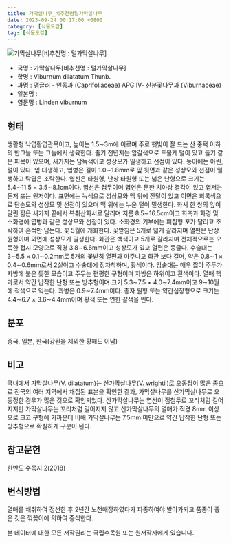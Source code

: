 ```yaml
---
title: 가막살나무_비추천명털가막살나무
date: 2023-09-24 00:17:06 +0800
category: [식물도감]
tag: [식물도감]
---
```




![가막살나무[비추천명 : 털가막살나무]](/fileUpload/plants/basic/Caprifoliaceae/Viburnum/22830/1_th2.JPG)
- 국명 : 가막살나무[비추천명 : 털가막살나무]
- 학명 : Viburnum dilatatum Thunb.
- 과명 : 앵글러 - 인동과 (Caprifoliaceae) APG Ⅳ- 산분꽃나무과 (Viburnaceae)
- 일본명 : 
- 영문명 : Linden viburnum


## 형태
생활형 낙엽활엽관목이고, 높이는 1.5∼3m에 이르며 주로 햇빛이 잘 드는 산 중턱 이하의 반그늘 또는 그늘에서 생육한다. 줄기 전년지는 암갈색으로 드물게 털이 있고 돌기 같은 피목이 있으며, 새가지는 담녹색이고 성상모가 밀생하고 선점이 있다. 동아에는 아린, 털이 있다. 잎 대생하고, 엽병은 길이 1.0∼1.8mm로 잎 뒷면과 같은 성상모와 선점이 밀생하고 탁엽은 조락한다. 엽신은 타원형, 난상 타원형 또는 넓은 난형으로 크기는 5.4∼11.5 × 3.5∼8.1cm이다. 엽선은 첨두이며 엽연은 둔한 치아상 결각이 있고 엽저는 둔저 또는 원저이다. 표면에는 녹색으로 성상모와 맥 위에 잔털이 있고 이면은 회록색으로 단순모와 성상모 및 선점이 있으며 맥 위에는 누운 털이 밀생한다. 화서 한 쌍의 잎이 달린 짧은 새가지 끝에서 복취산화서로 달리며 지름 8.5∼16.5cm이고 화축과 화경 및 소화경에 엽병과 같은 성상모와 선점이 있다. 소화경의 기부에는 피침형 포가 달리고 조락하여 흔적만 남는다. 꽃 5월에 개화한다. 꽃받침은 5개로 넓게 갈라지며 열편은 난상 원형이며 외면에 성상모가 밀생한다. 화관은 백색이고 5개로 갈라지며 전체적으로는 오목한 접시 모양으로 직경 3.8∼6.6mm이고 성상모가 있고 열편은 둥글다. 수술대는 3∼5.5 × 0.1∼0.2mm로 5개의 꽃받침 열편과 마주나고 화관 보다 길며, 약은 0.8∼1 × 0.4∼0.6mm로서 2실이고 수술대에 정자착하며, 황색이다. 암술대는 매우 짧아 주두가 자방에 붙은 듯한 모습이고 주두는 편평한 구형이며 자방은 하위이고 흰색이다. 열매 핵과로서 약간 납작한 난형 또는 방추형이며 크기 5.3∼7.5 × 4.0∼7.4mm이고 9∼10월에 적색으로 익는다. 과병은 0.9∼7.4mm이다. 종자 원형 또는 약간심장형으로 크기는 4.4∼6.7 × 3.6∼4.4mm이며 황색 또는 연한 갈색을 띈다. 
## 분포
중국, 일본, 한국(강원을 제외한 황해도 이남)
## 비고
국내에서 가막살나무(V. dilatatum)는 산가막살나무(V. wrightii)로 오동정이 많은 종으로 전국의 여러 지역에서 채집된 표본을 확인한 결과, 가막살나무를 산가막살나무로 오동정한 경우가 많은 것으로 확인되었다. 산가막살나무는 엽선이 점첨두로 꼬리처럼 길어지지만 가막살나무는 꼬리처럼 길어지지 않고 산가막살나무의 열매가 직경 8mm 이상으로 크고 구형에 가까운데 비해 가막살나무는 7.5mm 미만으로 약간 납작한 난형 또는 방추형으로 확실하게 구분이 된다.
## 참고문헌
한반도 수목지 2(2018)
## 번식방법
열매를 채취하여 정선한 후 2년간 노천매장하였다가 파종하여야 발아가되고 품종이 좋은 것은 꺾꽂이에 의하여 증식한다.






본 데이터에 대한 모든 저작권리는 국립수목원 또는 원저작자에게 있습니다.

